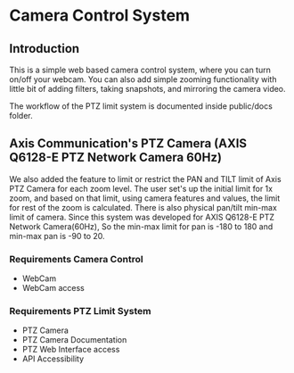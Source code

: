 # Camera Control System

## Introduction
This is a simple web based camera control system, where you can turn on/off your webcam. 
You can also add simple zooming functionality with little bit of adding filters, taking snapshots, and mirroring the camera video.

The workflow of the PTZ limit system is documented inside public/docs folder.

## Axis Communication's PTZ Camera (AXIS Q6128-E PTZ Network Camera 60Hz)
We also added the feature to limit or restrict the PAN and TILT limit of Axis PTZ Camera for each zoom level. The user set's up the initial limit for 1x zoom,
and based on that limit, using camera features and values, the limit for rest of the zoom is calculated. There is also physical pan/tilt min-max limit of camera.
Since this system was developed for AXIS Q6128-E PTZ Network Camera(60Hz), So the min-max limit for pan is -180 to 180 and min-max pan is -90 to 20.


### Requirements Camera Control
- WebCam
- WebCam access

### Requirements PTZ Limit System
- PTZ Camera
- PTZ Camera Documentation
- PTZ Web Interface access
- API Accessibility

